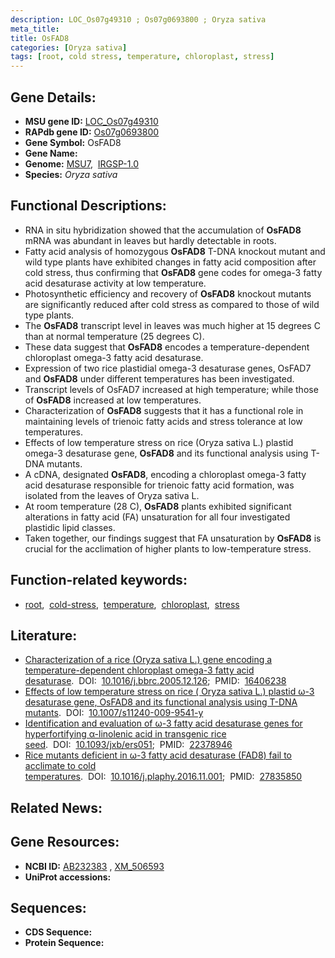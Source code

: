 ```yaml
---
description: LOC_Os07g49310 ; Os07g0693800 ; Oryza sativa
meta_title:
title: OsFAD8
categories: [Oryza sativa]
tags: [root, cold stress, temperature, chloroplast, stress]
---
```


## Gene Details:
- **MSU gene ID:** [LOC_Os07g49310](http://rice.uga.edu/cgi-bin/ORF_infopage.cgi?orf=LOC_Os07g49310)  
- **RAPdb gene ID:** [Os07g0693800](https://rapdb.dna.affrc.go.jp/locus/?name=Os07g0693800)  
- **Gene Symbol:** OsFAD8
- **Gene Name:**
- **Genome:**  [MSU7](http://rice.uga.edu/),&nbsp;&nbsp;[IRGSP-1.0](https://rapdb.dna.affrc.go.jp/download/irgsp1.html)
- **Species:** *Oryza sativa*

## Functional Descriptions:
   - RNA in situ hybridization showed that the accumulation of **OsFAD8** mRNA was abundant in leaves but hardly detectable in roots.
   - Fatty acid analysis of homozygous **OsFAD8** T-DNA knockout mutant and wild type plants have exhibited changes in fatty acid composition after cold stress, thus confirming that **OsFAD8** gene codes for omega-3 fatty acid desaturase activity at low temperature.
   - Photosynthetic efficiency and recovery of **OsFAD8** knockout mutants are significantly reduced after cold stress as compared to those of wild type plants.
   - The **OsFAD8** transcript level in leaves was much higher at 15 degrees C than at normal temperature (25 degrees C).
   - These data suggest that **OsFAD8** encodes a temperature-dependent chloroplast omega-3 fatty acid desaturase.
   - Expression of two rice plastidial omega-3 desaturase genes, OsFAD7 and **OsFAD8** under different temperatures has been investigated.
   - Transcript levels of OsFAD7 increased at high temperature; while those of **OsFAD8** increased at low temperatures.
   - Characterization of **OsFAD8** suggests that it has a functional role in maintaining levels of trienoic fatty acids and stress tolerance at low temperatures.
   - Effects of low temperature stress on rice (Oryza sativa L.) plastid omega-3 desaturase gene, **OsFAD8** and its functional analysis using T-DNA mutants.
   - A cDNA, designated **OsFAD8**, encoding a chloroplast omega-3 fatty acid desaturase responsible for trienoic fatty acid formation, was isolated from the leaves of Oryza sativa L.
   - At room temperature (28 C), **OsFAD8** plants exhibited significant alterations in fatty acid (FA) unsaturation for all four investigated plastidic lipid classes.
   - Taken together, our findings suggest that FA unsaturation by **OsFAD8** is crucial for the acclimation of higher plants to low-temperature stress.

## Function-related keywords:
   - [root](/tags/root/),&nbsp;&nbsp;[cold-stress](/tags/cold-stress/),&nbsp;&nbsp;[temperature](/tags/temperature/),&nbsp;&nbsp;[chloroplast](/tags/chloroplast/),&nbsp;&nbsp;[stress](/tags/stress/)

## Literature:
   - [Characterization of a rice (Oryza sativa L.) gene encoding a temperature-dependent chloroplast omega-3 fatty acid desaturase](https://www.doi.org/10.1016/j.bbrc.2005.12.126).&nbsp;&nbsp;DOI:&nbsp;&nbsp;[10.1016/j.bbrc.2005.12.126](https://www.doi.org/10.1016/j.bbrc.2005.12.126);&nbsp;&nbsp;PMID:&nbsp;&nbsp;[16406238](https://pubmed.ncbi.nlm.nih.gov/16406238/)
   - [Effects of low temperature stress on rice ( Oryza sativa L.) plastid ω-3 desaturase gene, OsFAD8 and its functional analysis using T-DNA mutants](https://www.doi.org/10.1007/s11240-009-9541-y).&nbsp;&nbsp;DOI:&nbsp;&nbsp;[10.1007/s11240-009-9541-y](https://www.doi.org/10.1007/s11240-009-9541-y)
   - [Identification and evaluation of ω-3 fatty acid desaturase genes for hyperfortifying α-linolenic acid in transgenic rice seed](https://www.doi.org/10.1093/jxb/ers051).&nbsp;&nbsp;DOI:&nbsp;&nbsp;[10.1093/jxb/ers051](https://www.doi.org/10.1093/jxb/ers051);&nbsp;&nbsp;PMID:&nbsp;&nbsp;[22378946](https://pubmed.ncbi.nlm.nih.gov/22378946/)
   - [Rice mutants deficient in ω-3 fatty acid desaturase (FAD8) fail to acclimate to cold temperatures](https://www.doi.org/10.1016/j.plaphy.2016.11.001).&nbsp;&nbsp;DOI:&nbsp;&nbsp;[10.1016/j.plaphy.2016.11.001](https://www.doi.org/10.1016/j.plaphy.2016.11.001);&nbsp;&nbsp;PMID:&nbsp;&nbsp;[27835850](https://pubmed.ncbi.nlm.nih.gov/27835850/)

## Related News:

## Gene Resources:
- **NCBI ID:**  [AB232383](http://www.ncbi.nlm.nih.gov/nuccore/AB232383)&nbsp;,&nbsp;[XM_506593](http://www.ncbi.nlm.nih.gov/nuccore/XM_506593)
- **UniProt accessions:** [](https://www.uniprot.org/uniprotkb//entry)

## Sequences:
- **CDS Sequence:**
- **Protein Sequence:**

